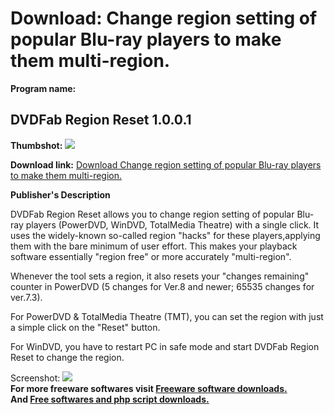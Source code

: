 # Download: Change region setting of popular Blu-ray players to make them multi-region.

**Program name:**

## DVDFab Region Reset 1.0.0.1

  
**Thumbshot:** ![](http://www.freewarefiles.com/screenshot/dvdfabrgnrst_md.jpg)   
  
**Download link:** [Download Change region setting of popular Blu-ray players to make them multi-region.](http://freesoftwares.boysofts.com/DVDFab-Region-Reset_program_58040.html)  
  


**Publisher's Description**  
  


DVDFab Region Reset allows you to change region setting of popular Blu-ray players (PowerDVD, WinDVD, TotalMedia Theatre) with a single click. It uses the widely-known so-called region "hacks" for these players,applying them with the bare minimum of user effort. This makes your playback software essentially "region free" or more accurately "multi-region". 

Whenever the tool sets a region, it also resets your "changes remaining" counter in PowerDVD (5 changes for Ver.8 and newer; 65535 changes for ver.7.3). 

For PowerDVD & TotalMedia Theatre (TMT), you can set the region with just a simple click on the "Reset" button.

For WinDVD, you have to restart PC in safe mode and start DVDFab Region Reset to change the region.

  
  
Screenshot: ![](http://www.freewarefiles.com/screenshot/dvdfabrgnrst.jpg)   
**For more freeware softwares visit [Freeware software downloads.](http://freesoftwares.boysofts.com/)**   
**And [Free softwares and php script downloads.](http://www.boysofts.com/)**
